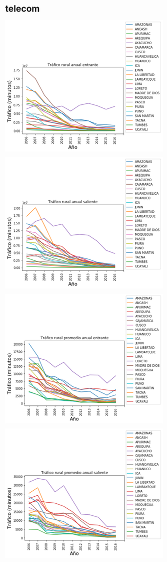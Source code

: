 # telecom

![Trafico rural](itraffic.png "Tráfico rural anual entrante")

![Trafico rural](otraffic.png "Tráfico rural anual saliente")

![Trafico rural](itraffic_prom.png "Tráfico rural promedio anual entrante")

![Trafico rural](otraffic_prom.png "Tráfico rural promedio anual saliente")